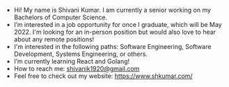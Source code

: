 - Hi! My name is Shivani Kumar. I am currently a senior working on my Bachelors of Computer Science.
- I’m interested in a job opportunity for once I graduate, which will be May 2022. I'm looking for an in-person position but would also love to hear about any remote positions!
- I'm interested in the following paths: Software Engineering, Software Development, Systems Engineering, or others.
- I’m currently learning React and Golang!
- How to reach me: shivanik1920@gmail.com
- Feel free to check out my website: https://www.shkumar.com/

<!---
ShivaniKumar1/ShivaniKumar1 is a ✨ special ✨ repository because its `README.md` (this file) appears on your GitHub profile.
You can click the Preview link to take a look at your changes.
--->
